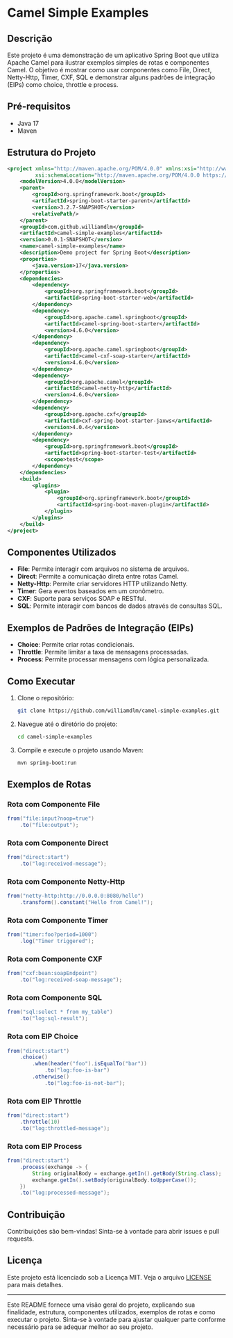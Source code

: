 # Camel Simple Examples

## Descrição

Este projeto é uma demonstração de um aplicativo Spring Boot que utiliza Apache Camel para ilustrar exemplos simples de rotas e componentes Camel. O objetivo é mostrar como usar componentes como File, Direct, Netty-Http, Timer, CXF, SQL e demonstrar alguns padrões de integração (EIPs) como choice, throttle e process.

## Pré-requisitos

- Java 17
- Maven

## Estrutura do Projeto

```xml
<project xmlns="http://maven.apache.org/POM/4.0.0" xmlns:xsi="http://www.w3.org/2001/XMLSchema-instance"
         xsi:schemaLocation="http://maven.apache.org/POM/4.0.0 https://maven.apache.org/xsd/maven-4.0.0.xsd">
    <modelVersion>4.0.0</modelVersion>
    <parent>
        <groupId>org.springframework.boot</groupId>
        <artifactId>spring-boot-starter-parent</artifactId>
        <version>3.2.7-SNAPSHOT</version>
        <relativePath/>
    </parent>
    <groupId>com.github.williamdlm</groupId>
    <artifactId>camel-simple-examples</artifactId>
    <version>0.0.1-SNAPSHOT</version>
    <name>camel-simple-examples</name>
    <description>Demo project for Spring Boot</description>
    <properties>
        <java.version>17</java.version>
    </properties>
    <dependencies>
        <dependency>
            <groupId>org.springframework.boot</groupId>
            <artifactId>spring-boot-starter-web</artifactId>
        </dependency>
        <dependency>
            <groupId>org.apache.camel.springboot</groupId>
            <artifactId>camel-spring-boot-starter</artifactId>
            <version>4.6.0</version>
        </dependency>
        <dependency>
            <groupId>org.apache.camel.springboot</groupId>
            <artifactId>camel-cxf-soap-starter</artifactId>
            <version>4.6.0</version>
        </dependency>
        <dependency>
            <groupId>org.apache.camel</groupId>
            <artifactId>camel-netty-http</artifactId>
            <version>4.6.0</version>
        </dependency>
        <dependency>
            <groupId>org.apache.cxf</groupId>
            <artifactId>cxf-spring-boot-starter-jaxws</artifactId>
            <version>4.0.4</version>
        </dependency>
        <dependency>
            <groupId>org.springframework.boot</groupId>
            <artifactId>spring-boot-starter-test</artifactId>
            <scope>test</scope>
        </dependency>
    </dependencies>
    <build>
        <plugins>
            <plugin>
                <groupId>org.springframework.boot</groupId>
                <artifactId>spring-boot-maven-plugin</artifactId>
            </plugin>
        </plugins>
    </build>
</project>
```

## Componentes Utilizados

- **File**: Permite interagir com arquivos no sistema de arquivos.
- **Direct**: Permite a comunicação direta entre rotas Camel.
- **Netty-Http**: Permite criar servidores HTTP utilizando Netty.
- **Timer**: Gera eventos baseados em um cronômetro.
- **CXF**: Suporte para serviços SOAP e RESTful.
- **SQL**: Permite interagir com bancos de dados através de consultas SQL.

## Exemplos de Padrões de Integração (EIPs)

- **Choice**: Permite criar rotas condicionais.
- **Throttle**: Permite limitar a taxa de mensagens processadas.
- **Process**: Permite processar mensagens com lógica personalizada.

## Como Executar

1. Clone o repositório:

   ```bash
   git clone https://github.com/williamdlm/camel-simple-examples.git
   ```

2. Navegue até o diretório do projeto:

   ```bash
   cd camel-simple-examples
   ```

3. Compile e execute o projeto usando Maven:

   ```bash
   mvn spring-boot:run
   ```

## Exemplos de Rotas

### Rota com Componente File

```java
from("file:input?noop=true")
    .to("file:output");
```

### Rota com Componente Direct

```java
from("direct:start")
    .to("log:received-message");
```

### Rota com Componente Netty-Http

```java
from("netty-http:http://0.0.0.0:8080/hello")
    .transform().constant("Hello from Camel!");
```

### Rota com Componente Timer

```java
from("timer:foo?period=1000")
    .log("Timer triggered");
```

### Rota com Componente CXF

```java
from("cxf:bean:soapEndpoint")
    .to("log:received-soap-message");
```

### Rota com Componente SQL

```java
from("sql:select * from my_table")
    .to("log:sql-result");
```

### Rota com EIP Choice

```java
from("direct:start")
    .choice()
        .when(header("foo").isEqualTo("bar"))
            .to("log:foo-is-bar")
        .otherwise()
            .to("log:foo-is-not-bar");
```

### Rota com EIP Throttle

```java
from("direct:start")
    .throttle(10)
    .to("log:throttled-message");
```

### Rota com EIP Process

```java
from("direct:start")
    .process(exchange -> {
        String originalBody = exchange.getIn().getBody(String.class);
        exchange.getIn().setBody(originalBody.toUpperCase());
    })
    .to("log:processed-message");
```

## Contribuição

Contribuições são bem-vindas! Sinta-se à vontade para abrir issues e pull requests.

## Licença

Este projeto está licenciado sob a Licença MIT. Veja o arquivo [LICENSE](LICENSE) para mais detalhes.

---

Este README fornece uma visão geral do projeto, explicando sua finalidade, estrutura, componentes utilizados, exemplos de rotas e como executar o projeto. Sinta-se à vontade para ajustar qualquer parte conforme necessário para se adequar melhor ao seu projeto.
